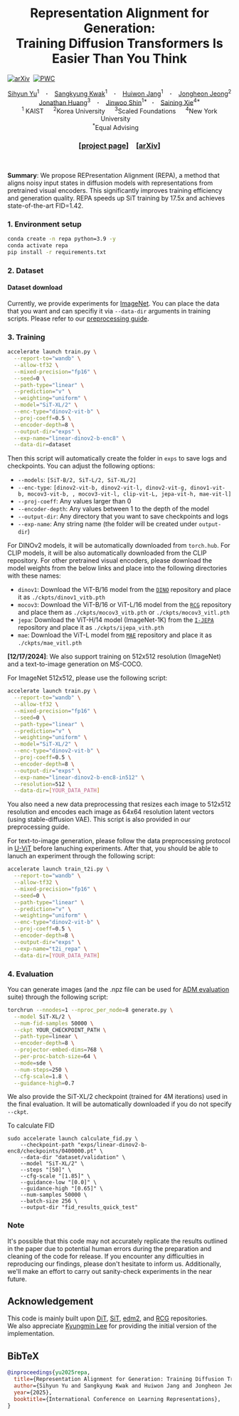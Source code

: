 <h1 align="center"> Representation Alignment for Generation: <br>Training Diffusion Transformers Is Easier Than You Think
</h1>

[![arXiv](https://img.shields.io/badge/arXiv%20paper-2410.06940-b31b1b.svg)](https://arxiv.org/abs/2410.06940)&nbsp;
[![PWC](https://img.shields.io/endpoint.svg?url=https://paperswithcode.com/badge/representation-alignment-for-generation/image-generation-on-imagenet-256x256)](https://paperswithcode.com/sota/image-generation-on-imagenet-256x256?p=representation-alignment-for-generation)

<div align="center">
  <a href="https://sihyun.me/" target="_blank">Sihyun&nbsp;Yu</a><sup>1</sup> &ensp; <b>&middot;</b> &ensp;
  <a href="https://www.linkedin.com/in/SangkyungKwak/" target="_blank">Sangkyung&nbsp;Kwak</a><sup>1</sup> &ensp; <b>&middot;</b> &ensp;
  <a href="https://huiwon-jang.github.io/" target="_blank">Huiwon&nbsp;Jang</a><sup>1</sup> &ensp; <b>&middot;</b> &ensp;
  <a href="https://jh-jeong.github.io/" target="_blank">Jongheon&nbsp;Jeong</a><sup>2</sup>
  <br>
  <a href="http://jonathan-huang.org/" target="_blank">Jonathan&nbsp;Huang</a><sup>3</sup> &ensp; <b>&middot;</b> &ensp;
  <a href="https://alinlab.kaist.ac.kr/shin.html" target="_blank">Jinwoo&nbsp;Shin</a><sup>1*</sup>&ensp; <b>&middot;</b> &ensp;
  <a href="https://www.sainingxie.com/" target="_blank">Saining&nbsp;Xie</a><sup>4*</sup><br>
  <sup>1</sup> KAIST &emsp; <sup>2</sup>Korea University &emsp; <sup>3</sup>Scaled Foundations &emsp; <sup>4</sup>New York University &emsp; <br>
  <sup>*</sup>Equal Advising &emsp; <br>
</div>
<h3 align="center">[<a href="https://sihyun.me/REPA">project page</a>]&emsp;[<a href="http://arxiv.org/abs/2410.06940">arXiv</a>]</h3>
<br>

<b>Summary</b>: We propose REPresentation Alignment (REPA), a method that aligns noisy input states in diffusion models with representations from pretrained visual encoders. This significantly improves training efficiency and generation quality. REPA speeds up SiT training by 17.5x and achieves state-of-the-art FID=1.42.

### 1. Environment setup

```bash
conda create -n repa python=3.9 -y
conda activate repa
pip install -r requirements.txt
```

### 2. Dataset

#### Dataset download

Currently, we provide experiments for [ImageNet](https://www.kaggle.com/competitions/imagenet-object-localization-challenge/data). You can place the data that you want and can specifiy it via `--data-dir` arguments in training scripts. Please refer to our [preprocessing guide](https://github.com/sihyun-yu/REPA/tree/master/preprocessing).

### 3. Training

```bash
accelerate launch train.py \
  --report-to="wandb" \
  --allow-tf32 \
  --mixed-precision="fp16" \
  --seed=0 \
  --path-type="linear" \
  --prediction="v" \
  --weighting="uniform" \
  --model="SiT-XL/2" \
  --enc-type="dinov2-vit-b" \
  --proj-coeff=0.5 \
  --encoder-depth=8 \
  --output-dir="exps" \
  --exp-name="linear-dinov2-b-enc8" \
  --data-dir=dataset
```

Then this script will automatically create the folder in `exps` to save logs and checkpoints. You can adjust the following options:

- `--models`: `[SiT-B/2, SiT-L/2, SiT-XL/2]`
- `--enc-type`: `[dinov2-vit-b, dinov2-vit-l, dinov2-vit-g, dinov1-vit-b, mocov3-vit-b, , mocov3-vit-l, clip-vit-L, jepa-vit-h, mae-vit-l]`
- `--proj-coeff`: Any values larger than 0
- `--encoder-depth`: Any values between 1 to the depth of the model
- `--output-dir`: Any directory that you want to save checkpoints and logs
- `--exp-name`: Any string name (the folder will be created under `output-dir`)

For DINOv2 models, it will be automatically downloaded from `torch.hub`. For CLIP models, it will be also automatically downloaded from the CLIP repository. For other pretrained visual encoders, please download the model weights from the below links and place into the following directories with these names:

- `dinov1`: Download the ViT-B/16 model from the [`DINO`](https://github.com/facebookresearch/dino) repository and place it as `./ckpts/dinov1_vitb.pth`
- `mocov3`: Download the ViT-B/16 or ViT-L/16 model from the [`RCG`](https://github.com/LTH14/rcg) repository and place them as `./ckpts/mocov3_vitb.pth` or `./ckpts/mocov3_vitl.pth`
- `jepa`: Download the ViT-H/14 model (ImageNet-1K) from the [`I-JEPA`](https://github.com/facebookresearch/ijepa) repository and place it as `./ckpts/ijepa_vith.pth`
- `mae`: Download the ViT-L model from [`MAE`](https://github.com/facebookresearch/mae) repository and place it as `./ckpts/mae_vitl.pth`

**[12/17/2024]**: We also support training on 512x512 resolution (ImageNet) and a text-to-image generation on MS-COCO.

For ImageNet 512x512, please use the following script:

```bash
accelerate launch train.py \
  --report-to="wandb" \
  --allow-tf32 \
  --mixed-precision="fp16" \
  --seed=0 \
  --path-type="linear" \
  --prediction="v" \
  --weighting="uniform" \
  --model="SiT-XL/2" \
  --enc-type="dinov2-vit-b" \
  --proj-coeff=0.5 \
  --encoder-depth=8 \
  --output-dir="exps" \
  --exp-name="linear-dinov2-b-enc8-in512" \
  --resolution=512 \
  --data-dir=[YOUR_DATA_PATH]
```

You also need a new data preprocessing that resizes each image to 512x512 resolution and encodes each image as 64x64 resolution latent vectors (using stable-diffusion VAE). This script is also provided in our preprocessing guide.

For text-to-image generation, please follow the data preprocessing protocol in [U-ViT](https://github.com/baofff/U-ViT/tree/main/scripts) before lanuching experiments. After that, you should be able to lanuch an experiment through the following script:

```bash
accelerate launch train_t2i.py \
  --report-to="wandb" \
  --allow-tf32 \
  --mixed-precision="fp16" \
  --seed=0 \
  --path-type="linear" \
  --prediction="v" \
  --weighting="uniform" \
  --enc-type="dinov2-vit-b" \
  --proj-coeff=0.5 \
  --encoder-depth=8 \
  --output-dir="exps" \
  --exp-name="t2i_repa" \
  --data-dir=[YOUR_DATA_PATH]
```


### 4. Evaluation

You can generate images (and the .npz file can be used for [ADM evaluation](https://github.com/openai/guided-diffusion/tree/main/evaluations) suite) through the following script:

```bash
torchrun --nnodes=1 --nproc_per_node=8 generate.py \
  --model SiT-XL/2 \
  --num-fid-samples 50000 \
  --ckpt YOUR_CHECKPOINT_PATH \
  --path-type=linear \
  --encoder-depth=8 \
  --projector-embed-dims=768 \
  --per-proc-batch-size=64 \
  --mode=sde \
  --num-steps=250 \
  --cfg-scale=1.8 \
  --guidance-high=0.7
```

We also provide the SiT-XL/2 checkpoint (trained for 4M iterations) used in the final evaluation. It will be automatically downloaded if you do not specify `--ckpt`.

To calculate FID

```
sudo accelerate launch calculate_fid.py \
    --checkpoint-path "exps/linear-dinov2-b-enc8/checkpoints/0400000.pt" \
    --data-dir "dataset/validation" \
    --model "SiT-XL/2" \
    --steps "[50]" \
    --cfg-scale "[1.85]" \
    --guidance-low "[0.0]" \
    --guidance-high "[0.65]" \
    --num-samples 50000 \
    --batch-size 256 \
    --output-dir "fid_results_quick_test" 
```

### Note

It's possible that this code may not accurately replicate the results outlined in the paper due to potential human errors during the preparation and cleaning of the code for release. If you encounter any difficulties in reproducing our findings, please don't hesitate to inform us. Additionally, we'll make an effort to carry out sanity-check experiments in the near future.

## Acknowledgement

This code is mainly built upon [DiT](https://github.com/facebookresearch/DiT), [SiT](https://github.com/willisma/SiT), [edm2](https://github.com/NVlabs/edm2), and [RCG](https://github.com/LTH14/rcg) repositories.\
We also appreciate [Kyungmin Lee](https://kyungmnlee.github.io/) for providing the initial version of the implementation.

## BibTeX

```bibtex
@inproceedings{yu2025repa,
  title={Representation Alignment for Generation: Training Diffusion Transformers Is Easier Than You Think},
  author={Sihyun Yu and Sangkyung Kwak and Huiwon Jang and Jongheon Jeong and Jonathan Huang and Jinwoo Shin and Saining Xie},
  year={2025},
  booktitle={International Conference on Learning Representations},
}
```
